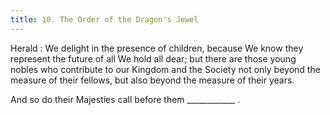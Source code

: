 ```yaml
---
title: 10. The Order of the Dragon's Jewel
---
```


Herald
: We delight in the presence of children, because We know they represent the future of all We hold all dear; but there are those young nobles who contribute to our Kingdom and the Society not only beyond the measure of their fellows, but also beyond the measure of their years.

And so do their Majesties call before them ____________ .